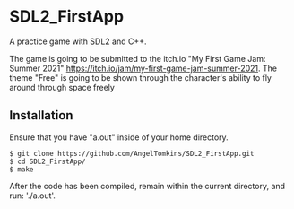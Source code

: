 # SDL2_FirstApp
A practice game with SDL2 and C++.

The game is going to be submitted to the itch.io "My First Game Jam: Summer 2021" https://itch.io/jam/my-first-game-jam-summer-2021.
The theme "Free" is going to be shown through the character's ability to fly around through space freely

## Installation
Ensure that you have "a.out" inside of your home directory.

```
$ git clone https://github.com/AngelTomkins/SDL2_FirstApp.git
$ cd SDL2_FirstApp/
$ make
```

After the code has been compiled, remain within the current directory, and run: './a.out'.
